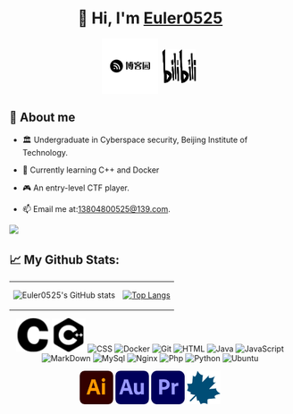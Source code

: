 <h1 align=center>👋 Hi, I'm <a href="https://www.cnblogs.com/euler0525">Euler0525</a>
</h2>
<p align="center">
<a href="https://www.cnblogs.com/euler0525" target="blank"><img align="center" src="./img/cnblogs.svg" alt="apoorv__tyagi" height="100" width="100" /></a>&nbsp;
<a href="https://space.bilibili.com/1119602532?spm_id_from=333.1007.0.0" target="blank"><img align="center" src="./img/bilibili.svg" alt="apoorvtyagi" height="60" width="60" /></a>&nbsp;
</p>

## 🐋 About me

- 🏛️ Undergraduate in Cyberspace security, Beijing Institute of Technology.

- 📖 Currently learning C++ and Docker
- 🎮 An entry-level CTF player.
- 📫 Email me at:13804800525@139.com.

![](https://camo.githubusercontent.com/992babdffd8c74a1502de375fbdf7e4d54773242/68747470733a2f2f6d656469612e67697068792e636f6d2f6d656469612f53576f536b4e36447854737a71494b4571762f67697068792e676966)

## 📈 My Github Stats:

<div align="center">
<table border="0">
<tr>
<td>

![Euler0525's GitHub stats](https://github-readme-stats.vercel.app/api?username=Euler0525&show_icons=true&theme=buefy)

</td>
<td>

[![Top Langs](https://github-readme-stats.vercel.app/api/top-langs/?username=Euler0525&layout=compact)](https://github.com/anuraghazra/github-readme-stats) 

</td>
</table>
</div>

<p align="center">
    <img src="./img/c.svg" alt="C" width="60" height="60"/>
    <img src="./img/cplusplus.svg" alt="C++" width="60" height="60"/>
	<img src="https://www.vectorlogo.zone/logos/w3_css/w3_css-official.svg" alt="CSS" width="60" height="60"/>
	<img src="https://www.vectorlogo.zone/logos/docker/docker-official.svg" alt="Docker" width="60" height="60"/>
	<img src="https://www.vectorlogo.zone/logos/git-scm/git-scm-icon.svg" alt="Git" width="60" height="60"/> 
    <img src="https://www.vectorlogo.zone/logos/w3_html5/w3_html5-icon.svg" alt="HTML" width="60" height="60"/> 
    <img src="https://www.vectorlogo.zone/logos/java/java-icon.svg" alt="Java" width="60" height="60"/> 
    <img src="https://www.vectorlogo.zone/logos/javascript/javascript-icon.svg" alt="JavaScript" width="60" height="60"/> 
	<img src="https://www.vectorlogo.zone/logos/commonmark/commonmark-official.svg" alt="MarkDown" width="60" height="60"/> 
	<img src="https://www.vectorlogo.zone/logos/mysql/mysql-icon.svg" alt="MySql" width="60" height="60"/>
	<img src="https://www.vectorlogo.zone/logos/nginx/nginx-icon.svg" alt="Nginx" width="60" height="60"/>
    <img src="https://www.vectorlogo.zone/logos/php/php-icon.svg" alt="Php" width="60" height="60"/>
	<img src="https://www.vectorlogo.zone/logos/python/python-icon.svg" alt="Python" width="60" height="60"/>
    <img src="https://www.vectorlogo.zone/logos/ubuntu/ubuntu-icon.svg" alt="Ubuntu" width="60" height="60"/>
</p>
<p align="center">
	<img src="./img/ai.svg" alt="ai" width="60" height="60"/>
    <img src="./img/au.svg" alt="au" width="60" height="60"/>
    <img src="./img/pr.svg" alt="pr" width="60" height="60"/>
    <img src="./img/maple.svg" alt="maple" width="60" height="60"/>
</p>





